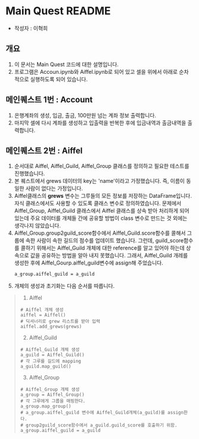 # Main Quest README

- 작성자 : 이혁희

## 개요
1. 이 문서는 Main Quest 코드에 대한 설명입니다. 
2. 프로그램은 Accoun.ipynb와 Aiffel.ipynb로 되어 있고 셀을 위에서 아래로 순차적으로 실행하도록 되어 있습니다.

## 메인퀘스트 1번 : Account
1. 은행계좌의 생성, 입금, 출금, 100만원 넘는 계좌 정보 출력합니다.
2. 마지막 셀에 다시 계좌를 생성하고 입출력을 반복한 후에 입금내역과 출금내역을 출력합니다.

## 메인퀘스트 2번 : Aiffel
1. 순서대로 Aiffel, Aiffel_Guild, Aiffel_Group 클래스를 정의하고 필요한 테스트를 진행했습니다.
2. 본 퀘스트에서 grews 데이터의 key는 'name'이라고 가정했습니다. 즉, 이름이 동일한 사람이 없다는 가정입니다.   
1. Aiffel클래스의 __grews__ 변수는 그루들의 모든 정보를 저장하는 DataFrame입니다.
   자식 클래스에서도 사용할 수 있도록 클래스 변수로 정의하였습니다. 문제에서 Aiffel_Group, Aiffel_Guild 클래스에서  Aiffel 클래스를 상속 받아 처리하게 되어 있는데 주요 데이터를 개체들 간에 공유할 방법이 class 변수로 만드는 것 외에는 생각나지 않았습니다.
3. Aiffel_Group.group2guild_score함수에서 Aiffel_Guild.score함수를 콜해서 그룹에 속한 사람이 속한 길드의 점수를 업데이트 했습니다.
   그런데, guild_score함수를 콜하기 위해서는 Aiffel_Guild 개체에 대한 reference를 알고 있어야 하는데 상속으로 값을 공유하는 방법을 알아 내지 못했습니다.
   그래서, Aiffel_Guild 개레를 생성한 후에 Aiffel_Gourp.aiffel_guild변수에 assign해 주었습니다.
   ```
   a_group.aiffel_guild = a_guild
   ```
6. 개체의 생성과 초기화는 다음 순서를 따릅니다.
>1. Aiffel
>   ```
>   # Aiffel 개체 생성
>   aiffel = Aiffel()
>   # 딕셔너리로 grew 리스트를 받아 입력
>   aiffel.add_grews(grews)
>   ```
>2. Aiffel_Guild
>   ```
>   # Aiffel_Guild 개체 생성
>   a_guild = Aiffel_Guild()
>   # 각 그루를 길드에 mapping
>   a_guild.map_guild()
>   ```
>3. Aiffel_Group
>   ```
>   # Aiffel_Group 개체 생성
>   a_group = Aiffel_Group()
>   # 각 그루에게 그룹을 매핑한다.
>   a_group.map_group()
>   # a_group.aiffel_guild 변수에 Aiffel_Guild개체(a_guild)를 assign한다.
>   # group2guild_score함수에서 a_guild.guild_score를 호출하기 위함.
>   a_group.aiffel_guild = a_guild
>   ```   
   

